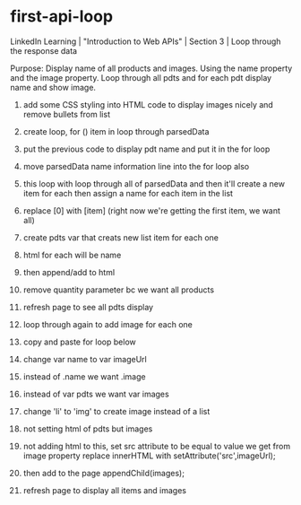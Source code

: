 # first-api-loop

LinkedIn Learning | "Introduction to Web APIs" | Section 3 | Loop through the response data

Purpose:  Display name of all products and images.  Using the name property and the image property.
Loop through all pdts and for each pdt display name and show image.

1) add some CSS styling into HTML code to display images nicely and remove bullets from list

2) create loop, for ()
item in loop through parsedData

3) put the previous code to display pdt name and put it in the for loop

4) move parsedData name information line into the for loop also

5) this loop with loop through all of parsedData and then it'll create a new item for each
then assign a name for each item in the list

6) replace [0] with [item] (right now we're getting the first item, we want all)

7) create pdts var that creats new list item for each one

8) html for each will be name

9) then append/add to html

10) remove quantity parameter bc we want all products

11) refresh page to see all pdts display

12) loop through again to add image for each one

13) copy and paste for loop below

14) change var name to var imageUrl

15) instead of .name we want .image

16) instead of var pdts we want var images

17) change 'li' to 'img' to create image instead of a list

18) not setting html of pdts but images

19) not adding html to this, set src attribute to be equal to value we get from image property
replace innerHTML with setAttribute('src',imageUrl);

20) then add to the page
appendChild(images);

21) refresh page to display all items and images
